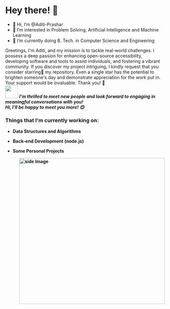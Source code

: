 <!-- Greeting -->
# Hey there! :wave:
- 👋 Hi, I’m @Aditi-Prashar
- 👀 I’m interested in Problem Solving, Artificial Intelligence and Machine Learning
- 🌱 I’m currently doing B. Tech. in Computer Science and Engineering
<!--Introduction -->
Greetings, I'm Aditi, and my mission is to tackle real-world challenges. I possess a deep passion for enhancing open-source accessibility, developing software and tools to assist individuals, and fostering a vibrant community. If you discover my project intriguing, I kindly request that you consider starring:star2: my repository. Even a single star has the potential to brighten someone's day and demonstrate appreciation for the work put in. Your support would be invaluable. Thank you! :pray:
<br>
<img src="https://media.giphy.com/media/LnQjpWaON8nhr21vNW/giphy.gif" width="40"> <em><b>I'm thrilled to meet new people and look forward to engaging in meaningful conversations with you!<br><b>Hi, I'll be happy to meet you more!</b> :blush:</em>

<!-- Your badges -->

<!-- [![Linkedin](https://img.shields.io/badge/-Aditi-Prashar-blue?style=flat&logo=Linkedin&logoColor=white)](https://www.linkedin.com/in/aditi-prashar21/)
[![Gmail](https://img.shields.io/badge/-keshav062-c14438?style=flat&logo=Gmail&logoColor=white)](mailto:aditiprashar2103@gmail.com)
[![Instagram](https://img.shields.io/badge/-great_kv-c13584?style=flat&labelColor=c13584&logo=instagram&logoColor=white)](https://www.instagram.com/_.aditi_prashar._/)

<!-- Profile View Count and GitStats -->
<!--![](https://komarev.com/ghpvc/?username=keshav-06&style=flat)
[![Github](https://img.shields.io/badge/-Keshav-black?style=flat&labelColor=black&logo=github&logoColor=white)](https://gitstats.me/keshav-06) -->


<!-- current status -->
### Things that I'm currently working on: 
* Data Structures and Algorithms 
* Back-end Development (node.js)
* Some Personal Projects 

   <!-- gif Image -->
<img src="https://github.com/JoykishanSharma/JoykishanSharma/blob/master/life_balance.gif" alt="side Image" align="right" width="460" height="auto" />

<!---
keshav-06/keshav-06 is a ✨ special ✨ repository because its `README.md` (this file) appears on your GitHub profile.
You can click the Preview link to take a look at your changes.
--->
